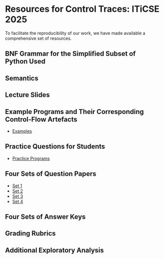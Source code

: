 # Resources for Control Traces: ITiCSE 2025

To facilitate the reproducibility of our work, we have made
available a comprehensive set of resources. 

## BNF Grammar for the Simplified Subset of Python Used


## Semantics


## Lecture Slides


## Example Programs and Their Corresponding Control-Flow Artefacts

- [Examples](./examples/examples.pdf)

## Practice Questions for Students

- [Practice Programs](./practice-sheet/practice-programs.pdf)

## Four Sets of Question Papers

- [Set 1](./question-papers/set-1.pdf)
- [Set 2](./question-papers/set-2.pdf)
- [Set 3](./question-papers/set-3.pdf)
- [Set 4](./question-papers/set-4.pdf)

## Four Sets of Answer Keys


## Grading Rubrics


## Additional Exploratory Analysis

